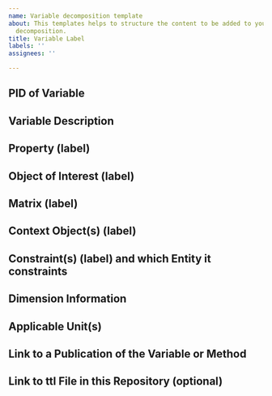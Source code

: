 ```yaml
---
name: Variable decomposition template
about: This templates helps to structure the content to be added to your variable
  decomposition.
title: Variable Label
labels: ''
assignees: ''

---
```


## PID of Variable

## Variable Description

## Property (label)

## Object of Interest (label)

## Matrix (label)

## Context Object(s) (label)

## Constraint(s) (label) and which Entity it constraints

## Dimension Information

## Applicable Unit(s)

## Link to a Publication of the Variable or Method 

## Link to ttl File in this Repository (optional)
